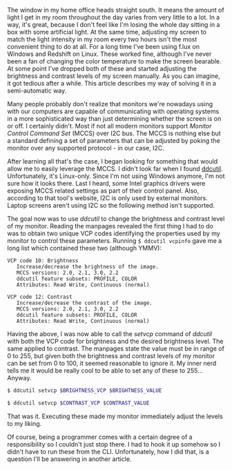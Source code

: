 [//]: # (TITLE: Controlling my screen using MCCS)
[//]: # (DESCRIPTION: Leveraging MCCS to control the brightness of my screen)
[//]: # (DATE: 2021-08-28)

The window in my home office heads straight south. It means the amount of light I get in my room throughout the day varies from very little to a lot. In a way, it's great, because I don't feel like I'm losing the whole day sitting in a box with some artificial light. At the same time, adjusting my screen to match the light intensity in my room every two hours isn't the most convenient thing to do at all. For a long time I've been using f.lux on Windows and Redshift on Linux. These worked fine, although I've never been a fan of changing the color temperature to make the screen bearable. At some point I've dropped both of these and started adjusting the brightness and contrast levels of my screen manually. As you can imagine, it got tedious after a while. This article describes my way of solving it in a semi-automatic way.

Many people probably don't realize that monitors we're nowadays using with our computers are capable of communicating with operating systems in a more sophisticated way than just determining whether the screen is on or off. I certainly didn't. Most if not all modern monitors support *Monitor Control Command Set* (MCCS) over I2C bus. The MCCS is nothing else but a standard defining a set of parameters that can be adjusted by poking the monitor over any supported protocol - in our case, I2C.

After learning all that's the case, I began looking for something that would allow me to easily leverage the MCCS. I didn't look far when I found [ddcutil](https://www.ddcutil.com/). Unfortunately, it's Linux-only. Since I'm not using Windows anymore, I'm not sure how it looks there. Last I heard, some Intel graphics drivers were exposing MCCS related settings as part of their control panel. Also, according to that tool's website, I2C is only used by external monitors. Laptop screens aren't using I2C so the following method isn't supported.

The goal now was to use *ddcutil* to change the brightness and contrast level of my monitor. Reading the manpages revealed the first thing I had to do was to obtain two unique VCP codes identifying the properties used by my monitor to control these parameters. Running `$ ddcutil vcpinfo` gave me a long list which contained these two (although YMMV):

```
VCP code 10: Brightness
   Increase/decrease the brightness of the image.
   MCCS versions: 2.0, 2.1, 3.0, 2.2
   ddcutil feature subsets: PROFILE, COLOR
   Attributes: Read Write, Continuous (normal)
```

```
VCP code 12: Contrast
   Increase/decrease the contrast of the image.
   MCCS versions: 2.0, 2.1, 3.0, 2.2
   ddcutil feature subsets: PROFILE, COLOR
   Attributes: Read Write, Continuous (normal)
```

Having the above, I was now able to call the *setvcp* command of *ddcutil* with both the VCP code for brightness and the desired brightness level. The same applied to contrast. The manpages state the value must be in range of 0 to 255, but given both the brightness and contrast levels of my monitor can be set from 0 to 100, it seemed reasonable to ignore it. My inner nerd tells me it would be really cool to be able to set any of these to 255... Anyway.

```bash
$ ddcutil setvcp $BRIGHTNESS_VCP $BRIGHTNESS_VALUE
```

```bash
$ ddcutil setvcp $CONTRAST_VCP $CONTRAST_VALUE
```

That was it. Executing these made my monitor immediately adjust the levels to my liking.

Of course, being a programmer comes with a certain degree of a responsibility so I couldn't just stop there. I had to hook it up somehow so I didn't have to run these from the CLI. Unfortunately, how I did that, is a question I'll be answering in another article.
